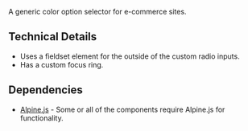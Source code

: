 <p class="lead">A generic color option selector for e-commerce sites.</p>

## Technical Details

- Uses a fieldset element for the outside of the custom radio inputs.
- Has a custom focus ring.

## Dependencies

- [Alpine.js](https://alpinejs.dev/) - Some or all of the components require Alpine.js for functionality.
